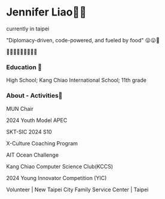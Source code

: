 # Jennifer Liao🦩🥞
currently in taipei

"Diplomacy-driven, code-powered, and fueled by food" 😛😛🥑

🍟🧀🍔🥚🍕🥟🍣🧈🥞
### Education 🫧
High School; Kang Chiao International School; 11th grade

### About - Activities🌺

MUN Chair

2024 Youth Model APEC

SKT-SIC 2024 S10

X-Culture Coaching Program

AIT Ocean Challenge

Kang Chiao Computer Science Club(KCCS)

2024 Young Innovator Competition (YIC) 

Volunteer | New Taipei City Family Service Center | Taipei
